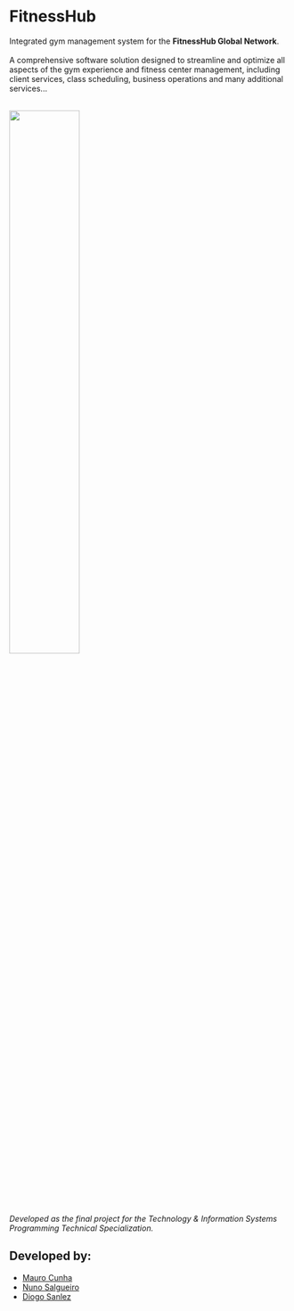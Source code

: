 # FitnessHub
Integrated gym management system for the **FitnessHub Global Network**.<br><br>
A comprehensive software solution designed to streamline and optimize all aspects of the gym experience and fitness center management, including client services, class scheduling, business operations and many additional services...<br><br>

<img src="https://github.com/user-attachments/assets/a44cbab4-602f-4d97-9b96-6c8a02070e46" style="width: 50%">
<br><br>

_Developed as the final project for the Technology & Information Systems Programming Technical Specialization._

## Developed by:
<ul>
<li><a href="https://github.com/cunhamauro">Mauro Cunha</a></li>
<li><a href="https://github.com/nunosalg">Nuno Salgueiro</a></li>
<li><a href="https://github.com/dsanlez">Diogo Sanlez</a></li>
</ul>
